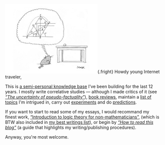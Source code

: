 ![“On the Internet, nobody knows you're a dog.”](/static/images/cartoon-home.jpg){.fright}
Howdy young Internet traveler,

This is [a semi-personal knowledge base](./About) I've been building for the last 12 years. I mostly write correlative studies — although I made critics of it (see [_“The uncertainty of pseudo-factuality”_](./post/uncertainty-of-pseudofactuality)), [book reviews](./Book_reviews), maintain a [list of topics](./Topics) I'm intrigued in, carry out [experiments](./Experiments) and do [predictions](./Predictions).

If you want to start to read some of my essays, I would recommand my finest work, [“Introduction to logic theory for non-mathematicians”](./post/introduction-logic-theory), (which is BTW also included in [my best writings list](./Best_work_list)), or begin by [_“How to read this blog”_](./Reading_SCIFML) (a guide that highlights my writing/publishing procedures).

Anyway, you're most welcome.